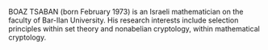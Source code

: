BOAZ TSABAN (born February 1973) is an Israeli mathematician on the faculty of Bar-Ilan University. His research interests include selection principles within set theory and nonabelian cryptology, within mathematical cryptology.
